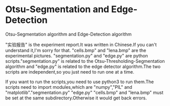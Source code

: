 # Otsu-Segmentation and Edge-Detection
Otsu-Segmentation algorithm and Edge-Detection algorithm

"实验报告" is the experiment report.It was written in Chinese.If you can't understand it,I'm sorry for that.
"cells.bmp" and "lena.bmp" are the experimental pictures.
"segmentation.py" and "edge.py" are python scripts."segmentation.py" is related to the Otsu-Thresholding-Segmentation algorithm and "edge.py" is related to the edge detector algorithm.The two scripts are independent,so you just need to run one at a time.

If you want to run the scripts,you need to use python3 to run them.The scripts need to import modules,which are "numpy","PIL" and "matplotlib"."segmentation.py" "edge.py" "cells.bmp" and "lena.bmp" must be set at the same subdirectory.Otherwise it would get back errors.
